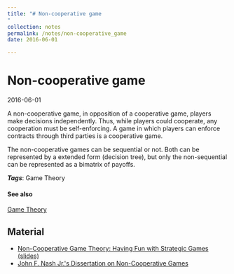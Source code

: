 ```yaml
---
title: "# Non-cooperative game
"
collection: notes
permalink: /notes/non-cooperative_game
date: 2016-06-01

---
```


# Non-cooperative game

2016-06-01

A non-cooperative game, in opposition of a cooperative game, players make decisions independently. Thus, while players could cooperate, any cooperation must be self-enforcing. A game in which players can enforce contracts through third parties is a cooperative game.

The non-cooperative games can be sequential or not. Both can be represented by a extended form (decision tree), but only the non-sequential can be represented as a bimatrix of payoffs.

***Tags***: Game Theory

#### See also
[Game Theory](/notes/game_theory)

## Material
* [Non-Cooperative Game Theory: Having Fun with Strategic Games (slides)](http://scholar.harvard.edu/files/wonbinkang/files/tedy_game_theory.pdf)
* [John F. Nash Jr.'s Dissertation on Non-Cooperative Games](http://rbsc.princeton.edu/sites/default/files/Non-Cooperative_Games_Nash.pdf)




